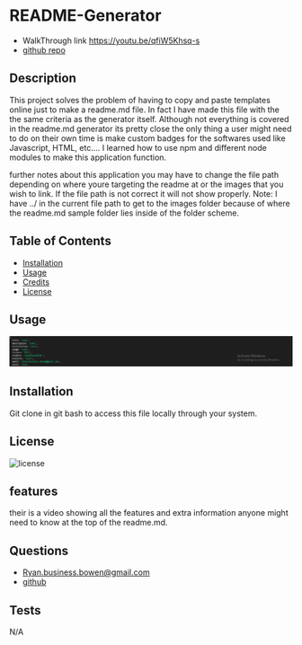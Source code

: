 # README-Generator
- WalkThrough link
https://youtu.be/qfiW5Khsq-s
- [github repo](https://github.com/RyanTheScholar/README-Generator)

## Description

This project solves the problem of having to copy and paste templates online just to make a readme.md file. In fact I have made this file with the the same criteria as the generator itself.
Although not everything is covered in the readme.md generator its pretty close the only thing a user might need to do on their own time is make custom badges for the softwares used like Javascript, HTML, etc.... I learned how to use npm and different node modules to make this application function.

further notes about this application you may have to change the file path depending on where youre targeting the readme at or the images that you wish to link. If the file path is not correct it will not show properly. Note: I have ../ in the current file path to get to the images folder because of where the readme.md sample folder lies inside of the folder scheme.

## Table of Contents
  - [Installation](#installation)
  - [Usage](#usage)
  - [Credits](#credits)
  - [License](#license)
## Usage
  ![website](./images/pic.png)
## Installation
Git clone in git bash to access this file locally through your system.
## License
  ![license](https://img.shields.io/badge/License-None-blue)
## features
their is a video showing all the features and extra information anyone might need to know at the top of the readme.md.
## Questions
  - Ryan.business.bowen@gmail.com
  - [github](https://github.com/RyanTheScholar)
## Tests
N/A